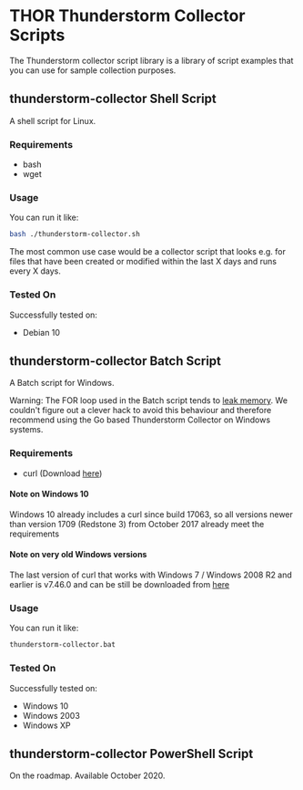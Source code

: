 # THOR Thunderstorm Collector Scripts

The Thunderstorm collector script library is a library of script examples that you can use for sample collection purposes.

## thunderstorm-collector Shell Script

A shell script for Linux.

### Requirements

- bash
- wget

### Usage

You can run it like:

```bash
bash ./thunderstorm-collector.sh
```

The most common use case would be a collector script that looks e.g. for files that have been created or modified within the last X days and runs every X days.

### Tested On

Successfully tested on:

- Debian 10

## thunderstorm-collector Batch Script

A Batch script for Windows.

Warning: The FOR loop used in the Batch script tends to [leak memory](https://stackoverflow.com/questions/6330519/memory-leak-in-batch-for-loop). We couldn't figure out a clever hack to avoid this behaviour and therefore recommend using the Go based Thunderstorm Collector on Windows systems.

### Requirements

- curl (Download [here](https://curl.haxx.se/windows/))

#### Note on Windows 10

Windows 10 already includes a curl since build 17063, so all versions newer than version 1709 (Redstone 3) from October 2017 already meet the requirements

#### Note on very old Windows versions

The last version of curl that works with Windows 7 / Windows 2008 R2 and earlier is v7.46.0 and can be still be downloaded from [here](https://bintray.com/vszakats/generic/download_file?file_path=curl-7.46.0-win32-mingw.7z)

### Usage

You can run it like:

```bash
thunderstorm-collector.bat
```

### Tested On

Successfully tested on:

- Windows 10
- Windows 2003
- Windows XP

## thunderstorm-collector PowerShell Script

On the roadmap. Available October 2020.
